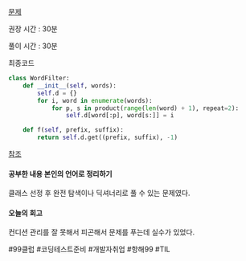 [문제](https://leetcode.com/problems/prefix-and-suffix-search/)

  

  권장 시간 : 30분
  
  풀이 시간 : 30분

최종코드

```python
class WordFilter:
    def __init__(self, words):
        self.d = {}
        for i, word in enumerate(words):
            for p, s in product(range(len(word) + 1), repeat=2):
                self.d[word[:p], word[s:]] = i

    def f(self, prefix, suffix):
        return self.d.get((prefix, suffix), -1)


```

[참조](https://leetcode.com/problems/prefix-and-suffix-search/solutions/1185171/python-two-solutions-trie-and-bruteforce-explained/)

#### 공부한 내용 본인의 언어로 정리하기 ##
클래스 선정 후 완전 탐색이나 딕셔너리로 풀 수 있는 문제였다. 

#### 오늘의 회고 
컨디션 관리를 잘 못해서 피곤해서 문제를 푸는데 실수가 있었다. 





 
  

 #99클럽 #코딩테스트준비 #개발자취업 #항해99 #TIL
